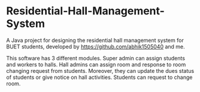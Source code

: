 # Residential-Hall-Management-System

A Java project for designing the residential hall management system for BUET students, developed by https://github.com/abhik1505040 and me.

This software has 3 different modules. Super admin can assign students and workers to halls. Hall admins can assign room and response to room changing request from students. Moreover, they can update the dues status of students or give notice on hall activities. Students can request to change room. 
